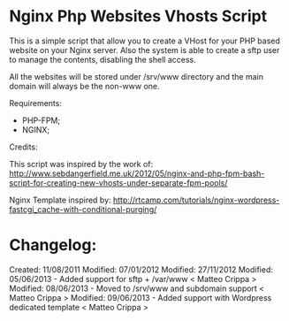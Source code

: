 Nginx Php Websites Vhosts Script
============

This is a simple script that allow you to create a VHost for your PHP based website on your Nginx server.
Also the system is able to create a sftp user to manage the contents, disabling the shell access.

All the websites will be stored under /srv/www directory and the main domain will always be the non-www one.

Requirements:

- PHP-FPM;
- NGINX;

Credits:

This script was inspired by the work of: http://www.sebdangerfield.me.uk/2012/05/nginx-and-php-fpm-bash-script-for-creating-new-vhosts-under-separate-fpm-pools/

Nginx Template inspired by: http://rtcamp.com/tutorials/nginx-wordpress-fastcgi_cache-with-conditional-purging/

Changelog:
============

Created:   11/08/2011
Modified:   07/01/2012
Modified:   27/11/2012
Modified: 05/06/2013 - Added support for sftp + /var/www < Matteo Crippa >
Modified: 08/06/2013 - Moved to /srv/www and subdomain support < Matteo Crippa >
Modified: 09/06/2013 - Added support with Wordpress dedicated template < Matteo Crippa >
